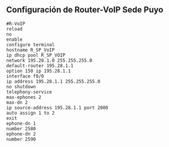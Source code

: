 ## Configuración de Router-VoIP Sede Puyo
    #R-VoIP
    reload
    no
    enable
    configure terminal
    hostname R_SP_VoIP
    ip dhcp pool R_SP_VOIP
    network 195.28.1.0 255.255.255.0
    default-router 195.28.1.1
    option 150 ip 195.28.1.1
    interface f0/0
    ip address 195.28.1.1 255.255.255.0
    no shutdown
    telephony-service
    max-ephones 2
    max-dn 2
    ip source-address 195.28.1.1 port 2000
    auto assign 1 to 2
    exit
    ephone-dn 1
    number 2580
    ephone-dn 2
    number 2590
